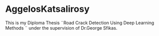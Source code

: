 # AggelosKatsalirosy
This is my Diploma Thesis ¨Road Crack Detection Using Deep Learning Methods ¨ under the supervision of Dr.George Sfikas.
